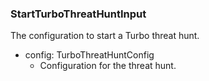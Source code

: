 ### StartTurboThreatHuntInput
The configuration to start a Turbo threat hunt.

- config: TurboThreatHuntConfig
  - Configuration for the threat hunt.
